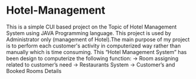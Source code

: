 # Hotel-Management
This is a simple CUI based project on the Topic of Hotel Management System using JAVA Programming language. This project is used by Administrator only (management of Hotel).The main purpose of my project is to perform each customer's activity in computerized way rather than manually which is time consuming.
This “Hotel Management System” has been design to computerize the following function:
 -> Room assigning related to customer’s need
 -> Restaurants System 
 -> Customer’s and Booked Rooms Details
